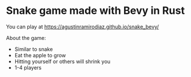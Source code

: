 # Snake game made with Bevy in Rust

You can play at https://agustinramirodiaz.github.io/snake_bevy/

About the game:
- Similar to snake
- Eat the apple to grow
- Hitting yourself or others will shrink you
- 1-4 players
